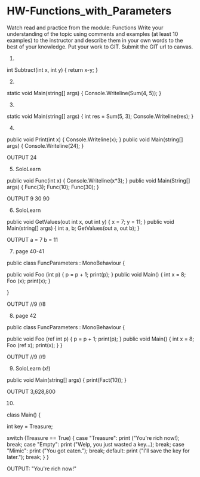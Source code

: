 # HW-Functions_with_Parameters
Watch read and practice from the module: Functions  Write your understanding of the topic using comments and examples (at least 10 examples) to the instructor and describe them in your own words to the best of your knowledge. Put your work to GIT. Submit the GIT url to canvas. 

1. 

int Subtract(int x, int y)
{
  return x-y;
}

2. 

static void Main(string[] args)
{
  Console.Writeline(Sum(4, 5));
}

3. 

static void Main(string[] args)
{
  int res = Sum(5, 3);
  Console.Writeline(res);
}

4. 

public void Print(int x)
{
  Console.Writeline(x);
}
public void Main(string[] args)
{
  Console.Writeline(24);
}

OUTPUT
24

5. SoloLearn

public void Func(int x)
{
  Console.Writeline(x*3);
}
public void Main(String[] args)
{
  Func(3);
  Func(10);
  Func(30);
}

OUTPUT
9
30
90

6. SoloLearn

public void GetValues(out int x, out int y)
{
  x = 7;
  y = 11;
}
public void Main(string[] args)
{
  int a, b;
  GetValues(out a, out b);
}

OUTPUT
a = 7
b = 11

7. page 40-41

public class FuncParameters : MonoBehaviour {

  public void Foo (int p)
  {
    p = p + 1;
    print(p);
  }
  public void Main()
  {
    int x = 8;
    Foo (x);
    print(x);
  }

}

OUTPUT
//9
//8

8. page 42

public class FuncParameters : MonoBehaviour {

  public void Foo (ref int p)
  {
    p = p + 1;
    print(p);
  }
  public void Main()
  {
    int x = 8;
    Foo (ref x);
    print(x);
  }
}

OUTPUT
//9
//9

9. SoloLearn (x!)

public void Main(string[] args)
{
  print(Fact(10));
}

OUTPUT
3,628,800

10.

class Main()
{

  int key = Treasure;

  switch (Treasure == True)
  {
    case "Treasure":
      print ("You're rich now!);
      break;
    case "Empty":
      print ("Welp, you just wasted a key...);
      break;
    case "Mimic":
      print ("You got eaten.");
      break;
    default:
      print ("I'll save the key for later.");
      break;
  }
}

OUTPUT:
"You're rich now!"
